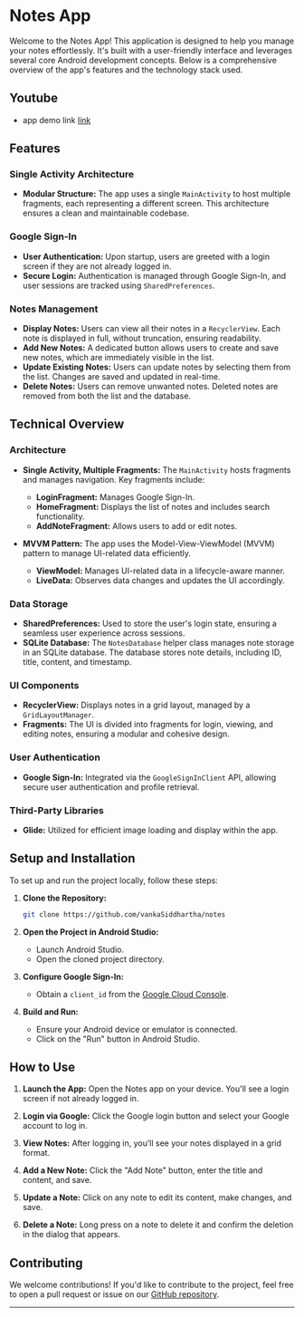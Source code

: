 # Notes App

Welcome to the Notes App! This application is designed to help you manage your notes effortlessly. It's built with a user-friendly interface and leverages several core Android development concepts. Below is a comprehensive overview of the app's features and the technology stack used.
## Youtube
 - app demo link [link](https://www.youtube.com/watch?v=IUufm9exn-k)

## Features

### Single Activity Architecture

- **Modular Structure:** The app uses a single `MainActivity` to host multiple fragments, each representing a different screen. This architecture ensures a clean and maintainable codebase.

### Google Sign-In

- **User Authentication:** Upon startup, users are greeted with a login screen if they are not already logged in. 
- **Secure Login:** Authentication is managed through Google Sign-In, and user sessions are tracked using `SharedPreferences`.

### Notes Management

- **Display Notes:** Users can view all their notes in a `RecyclerView`. Each note is displayed in full, without truncation, ensuring readability.
- **Add New Notes:** A dedicated button allows users to create and save new notes, which are immediately visible in the list.
- **Update Existing Notes:** Users can update notes by selecting them from the list. Changes are saved and updated in real-time.
- **Delete Notes:** Users can remove unwanted notes. Deleted notes are removed from both the list and the database.

## Technical Overview

### Architecture

- **Single Activity, Multiple Fragments:** The `MainActivity` hosts fragments and manages navigation. Key fragments include:
  - **LoginFragment:** Manages Google Sign-In.
  - **HomeFragment:** Displays the list of notes and includes search functionality.
  - **AddNoteFragment:** Allows users to add or edit notes.

- **MVVM Pattern:** The app uses the Model-View-ViewModel (MVVM) pattern to manage UI-related data efficiently.
  - **ViewModel:** Manages UI-related data in a lifecycle-aware manner.
  - **LiveData:** Observes data changes and updates the UI accordingly.

### Data Storage

- **SharedPreferences:** Used to store the user's login state, ensuring a seamless user experience across sessions.
- **SQLite Database:** The `NotesDatabase` helper class manages note storage in an SQLite database. The database stores note details, including ID, title, content, and timestamp.

### UI Components

- **RecyclerView:** Displays notes in a grid layout, managed by a `GridLayoutManager`.
- **Fragments:** The UI is divided into fragments for login, viewing, and editing notes, ensuring a modular and cohesive design.

### User Authentication

- **Google Sign-In:** Integrated via the `GoogleSignInClient` API, allowing secure user authentication and profile retrieval.

### Third-Party Libraries

- **Glide:** Utilized for efficient image loading and display within the app.

## Setup and Installation

To set up and run the project locally, follow these steps:

1. **Clone the Repository:**
   ```bash
   git clone https://github.com/vankaSiddhartha/notes
   ```

2. **Open the Project in Android Studio:**
   - Launch Android Studio.
   - Open the cloned project directory.

3. **Configure Google Sign-In:**
   - Obtain a `client_id` from the [Google Cloud Console](https://console.cloud.google.com/).

4. **Build and Run:**
   - Ensure your Android device or emulator is connected.
   - Click on the "Run" button in Android Studio.

## How to Use

1. **Launch the App:** Open the Notes app on your device. You'll see a login screen if not already logged in.
   
2. **Login via Google:** Click the Google login button and select your Google account to log in.

3. **View Notes:** After logging in, you’ll see your notes displayed in a grid format.

4. **Add a New Note:** Click the "Add Note" button, enter the title and content, and save.

5. **Update a Note:** Click on any note to edit its content, make changes, and save.

6. **Delete a Note:** Long press on a note to delete it and confirm the deletion in the dialog that appears.



## Contributing

We welcome contributions! If you'd like to contribute to the project, feel free to open a pull request or issue on our [GitHub repository](https://github.com/vankaSiddhartha/notes).

---

